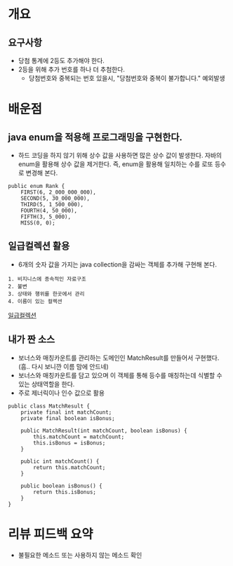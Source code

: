 # 개요

## 요구사항
- 당첨 통계에 2등도 추가해야 한다.
- 2등을 위해 추가 번호를 하나 더 추첨한다.
   - 당첨번호와 중복되는 번호 있을시, "당첨번호와 중복이 불가합니다." 예외발생

# 배운점

## java enum을 적용해 프로그래밍을 구현한다.
- 하드 코딩을 하지 않기 위해 상수 값을 사용하면 많은 상수 값이 발생한다. 자바의 enum을 활용해 상수 값을 제거한다. 즉, enum을 활용해 일치하는 수를 로또 등수로 변경해 본다.

```
public enum Rank {
    FIRST(6, 2_000_000_000),
    SECOND(5, 30_000_000),
    THIRD(5, 1_500_000),
    FOURTH(4, 50_000),
    FIFTH(3, 5_000),
    MISS(0, 0);
```

## 일급컬렉션 활용
- 6개의 숫자 값을 가지는 java collection을 감싸는 객체를 추가해 구현해 본다.
```
1. 비지니스에 종속적인 자료구조
2. 불변
3. 상태와 행위를 한곳에서 관리
4. 이름이 있는 컬렉션
```

[일급컬렉션](https://jojoldu.tistory.com/412)

## 내가 짠 소스
- 보너스와 매칭카운트를 관리하는 도메인인 MatchResult를 만들어서 구현했다. (흠.. 다시 보니깐 이름 맘에 안드네)
- 보너스와 매칭카운트를 담고 있으며 이 객체를 통해 등수를 매칭하는데 식별할 수 있는 상태역할을 한다. 
- 주로 제너릭이나 인수 값으로 활용
```
public class MatchResult {
    private final int matchCount;
    private final boolean isBonus;

    public MatchResult(int matchCount, boolean isBonus) {
        this.matchCount = matchCount;
        this.isBonus = isBonus;
    }

    public int matchCount() {
        return this.matchCount;
    }

    public boolean isBonus() {
        return this.isBonus;
    }
}
```

# 리뷰 피드백 요약
- 불필요한 메소드 또는 사용하지 않는 메소드 확인

